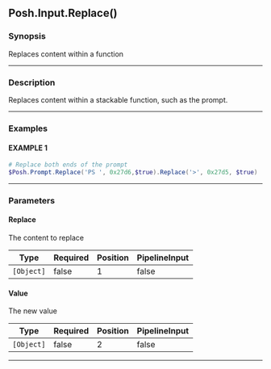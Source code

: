 Posh.Input.Replace()
--------------------




### Synopsis
Replaces content within a function



---


### Description

Replaces content within a stackable function, such as the prompt.



---


### Examples
#### EXAMPLE 1
```PowerShell
# Replace both ends of the prompt
$Posh.Prompt.Replace('PS ', 0x27d6,$true).Replace('>', 0x27d5, $true)
```



---


### Parameters
#### **Replace**

The content to replace






|Type      |Required|Position|PipelineInput|
|----------|--------|--------|-------------|
|`[Object]`|false   |1       |false        |



#### **Value**

The new value






|Type      |Required|Position|PipelineInput|
|----------|--------|--------|-------------|
|`[Object]`|false   |2       |false        |





---
